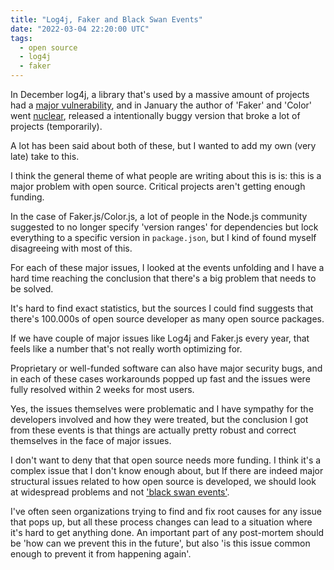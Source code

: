```yaml
---
title: "Log4j, Faker and Black Swan Events"
date: "2022-03-04 22:20:00 UTC"
tags:
  - open source
  - log4j
  - faker
---
```


In December log4j, a library that's used by a massive amount of projects had
a [major vulnerability][1], and in January the author of 'Faker' and 'Color'
went [nuclear][2], released a intentionally buggy version that broke a lot of
projects (temporarily).

A lot has been said about both of these, but I wanted to add my own (very late)
take to this.

I think the general theme of what people are writing about this is is: this
is a major problem with open source. Critical projects aren't getting enough
funding.

In the case of Faker.js/Color.js, a lot of people in the Node.js community
suggested to no longer specify 'version ranges' for dependencies but lock
everything to a specific version in `package.json`, but I kind of found
myself disagreeing with most of this.

For each of these major issues, I looked at the events
unfolding and I have a hard time reaching the conclusion that there's a big
problem that needs to be solved.

It's hard to find exact statistics, but the sources I could find suggests
that there's 100.000s of open source developer as many open source packages.

If we have couple of major issues like Log4j and Faker.js every year, that
feels like a number that's not really worth optimizing for.

Proprietary or well-funded software can also have major security bugs,
and in each of these cases workarounds popped up fast and the issues were
fully resolved within 2 weeks for most users.

Yes, the issues themselves were problematic and I have sympathy for the
developers involved and how they were treated, but the conclusion I got
from these events is that things are actually pretty robust and correct
themselves in the face of major issues.

I don't want to deny that that open source needs more funding. I think it's
a complex issue that I don't know enough about, but If there are indeed
major structural issues related to how open source is developed, we should
look at widespread problems and not ['black swan events'][3].

I've often seen organizations trying to find and fix root causes for any
issue that pops up, but all these process changes can lead to a situation
where it's hard to get anything done. An important part of any post-mortem
should be 'how can we prevent this in the future', but also 'is this issue
common enough to prevent it from happening again'.



[1]: https://www.cisa.gov/uscert/apache-log4j-vulnerability-guidance
[2]: https://www.theverge.com/2022/1/9/22874949/developer-corrupts-open-source-libraries-projects-affected
[3]: https://en.wikipedia.org/wiki/Black_swan_theory
